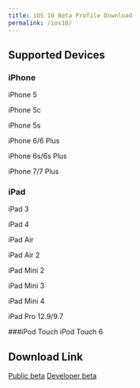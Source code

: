 ```yaml
---
title: iOS 10 Beta Profile Download
permalink: /ios10/
---
```


## Supported Devices
### iPhone
iPhone 5

iPhone 5c

iPhone 5s

iPhone 6/6 Plus

iPhone 6s/6s Plus

iPhone 7/7 Plus

### iPad
iPad 3

iPad 4

iPad Air

iPad Air 2

iPad Mini 2

iPad Mini 3

iPad Mini 4

iPad Pro 12.9/9.7

###iPod Touch
iPod Touch 6

## Download Link
[Public beta](http://erric.cc/downloads/iOS_10_Public_Profile.mobileconfig)
[Developer beta](http://erric.cc/downloads/iOS_beta_Configuration_Profile.mobileconfig)

